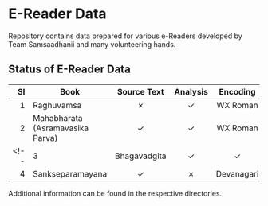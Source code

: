 # E-Reader Data

Repository contains data prepared for various e-Readers developed by Team Samsaadhanii and many volunteering hands.

## Status of E-Reader Data

|   Sl | Book                             | Source Text | Analysis |  Encoding  |
| ---: | -------------------------------- | :---------: | :------: | :--------: |
|    1 | Raghuvamsa                       |  &#10007;   | &#10003; |  WX Roman  |
|    2 | Mahabharata (Asramavasika Parva) |  &#10003;   | &#10003; |  WX Roman  |
<!-- |    3 | Bhagavadgita                     |  &#10003;   | &#10003; | Devanagari |
|    4 | Sankseparamayana                 |  &#10003;   | &#10007; | Devanagari | -->

Additional information can be found in the respective directories.
